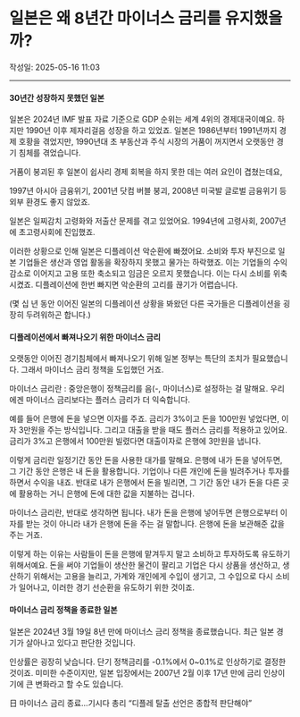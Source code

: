 # 일본은 왜 8년간 마이너스 금리를 유지했을까?

작성일: 2025-05-16 11:03

---

#### 30년간 성장하지 못했던 일본

일본은 2024년 IMF 발표 자료 기준으로 GDP 순위는 세계 4위의 경제대국이예요. 하지만 1990년 이후 제자리걸음 성장을 하고 있었죠. 일본은 1986년부터 1991년까지 경제 호황을 겪었지만, 1990년대 초 부동산과 주식 시장의 거품이 꺼지면서 오랫동안 경기 침체를 겪었습니다.

거품이 붕괴된 후 일본이 쉽사리 경제 회복을 하지 못한 데는 여러 요인이 겹쳤는데요,

1997년 아시아 금융위기, 2001년 닷컴 버블 붕괴, 2008년 미국발 글로벌 금융위기 등 외부 환경도 좋지 않았죠.

일본은 일찌감치 고령화와 저출산 문제를 겪고 있었어요. 1994년에 고령사회, 2007년에 초고령사회에 진입했죠.

이러한 상황으로 인해 일본은 디플레이션 악순환에 빠졌어요. 소비와 투자 부진으로 일본 기업들은 생산과 영업 활동을 확장하지 못했고 물가는 하락했죠. 이는 기업들의 수익 감소로 이어지고 고용 또한 축소되고 임금은 오르지 못했습니다. 이는 다시 소비를 위축시켰죠. 디플레이션에 한번 빠지면 악순환의 고리를 끊기가 어렵습니다.

(몇 십 년 동안 이어진 일본의 디플레이션 상황을 봐왔던 다른 국가들은 디플레이션을 굉장히 두려워하곤 합니다.)

#### 디플레이션에서 빠져나오기 위한 마이너스 금리

오랫동안 이어진 경기침체에서 빠져나오기 위해 일본 정부는 특단의 조치가 필요했습니다. 그래서 마이너스 금리 정책을 도입했던 거죠.

마이너스 금리란 : 중앙은행이 정책금리를 음(-, 마이너스)로 설정하는 걸 말해요. 우리에겐 마이너스 금리보다는 플러스 금리가 더 익숙합니다.

예를 들어 은행에 돈을 넣으면 이자를 주죠. 금리가 3%이고 돈을 100만원 넣었다면, 이자 3만원을 주는 방식입니다. 그리고 대출을 받을 때도 플러스 금리를 적용하고 있어요. 금리가 3%고 은행에서 100만원 빌렸다면 대출이자로 은행에 3만원을 냅니다.

이렇게 금리란 일정기간 동안 돈을 사용한 대가를 말해요. 은행에 내가 돈을 넣어두면, 그 기간 동안 은행은 내 돈을 활용합니다. 기업이나 다른 개인에 돈을 빌려주거나 투자를 하면서 수익을 내죠. 반대로 내가 은행에서 돈을 빌리면, 그 기간 동안 내가 돈을 다른 곳에 활용하는 거니 은행에 돈에 대한 값을 지불하는 겁니다.

마이너스 금리란, 반대로 생각하면 됩니다. 내가 돈을 은행에 넣어두면 은행으로부터 이자를 받는 것이 아니라 내가 은행에 돈을 주는 걸 말합니다. 은행에 돈을 보관해준 값을 주는 거죠.

이렇게 하는 이유는 사람들이 돈을 은행에 맡겨두지 말고 소비하고 투자하도록 유도하기 위해서예요. 돈을 써야 기업들이 생산한 물건이 팔리고 기업은 다시 상품을 생산하고, 생산하기 위해서는 고용을 늘리고, 가계와 개인에게 수입이 생기고, 그 수입으로 다시 소비가 일어나고, 이러한 경기 선순환을 유도하기 위한 것이죠.

#### 마이너스 금리 정책을 종료한 일본

일본은 2024년 3월 19일 8년 만에 마이너스 금리 정책을 종료했습니다. 최근 일본 경기가 살아나고 있다고 판단한 것입니다.

인상률은 굉장히 낮습니다. 단기 정책금리를 -0.1%에서 0~0.1%로 인상하기로 결정한 것이죠. 미미한 수준이지만, 일본 입장에서는 2007년 2월 이후 17년 만에 금리 인상이기에 큰 변화라고 할 수도 있습니다.

日 마이너스 금리 종료…기시다 총리 “디플레 탈출 선언은 종합적 판단해야”